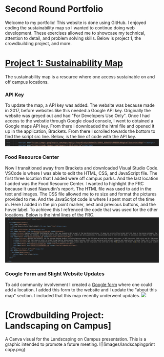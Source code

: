 # Second Round Portfolio

Welcome to my portfolio! This website is done using GitHub. I enjoyed coding the sustainability map so I wanted to continue doing web development. These exercises allowed me to showcase my technical, attention to detail, and problem solving skills. Below is project 1, the crowdbuilding project, and more.

# [Project 1: Sustainability Map](http://sustainabilitymap.hamline.edu/)
The sustainability map is a resource where one access sustainable on and off campus locations. 

### API Key
To update the map, a API key was added. The website was because made in 2017, before websites like this needed a Google API key. Originally the website was greyed out and had "For Developers Use Only". Once I had access to the webstie through Google cloud console, I went to obtained a Google maps API key. From there I downloaded the html file and opened it up in the application, Brackets. From there I scrolled towards the bottom to find the script src line. Below, is the line of code with the API key.
![](images/key.png)

### Food Resource Center
Now I transitioned away from Brackets and downloaded Visual Studio Code. VSCode is where I was able to edit the HTML, CSS, and JavaScript file. The first three location that I added were off campus parks. And the last location I added was the Food Resource Center. I wanted to highlight the FRC because It used Nasrudin's report. The HTML file was used to add in the text and images. The CSS file allowed me to re size and format the pictures provided to me. And the JavaScript code is where I spent most of the time in. Here I added in the pin point marker, next and previous buttons, and the hover label. To achieve this I refrenced the code that was used for the other locations. Below is the html lines of the FRC.
![](images/frccode.png)

### Google Form and Slight Website Updates
To add community involvement I created a [Google form](https://docs.google.com/forms/d/e/1FAIpQLScY8s0uGz68mCuiPU6TVUTl2Tzr64m2JJhRn298NZqpELA0ng/viewform) where one could add a location. I added this form to the website and I update the "about this map" section. I included that this map recently underwent updates.
![](images/websiteupdate.png)

# [Crowdbuilding Project: Landscaping on Campus]
A Canva visual for the Landscaping on Campus presentation. This is a graphic intended to promote a future meeting. 
![](images/landscapingprint copy.png)

